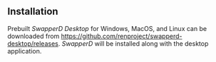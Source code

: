 ## Installation

Prebuilt *SwapperD Desktop* for Windows, MacOS, and Linux can be downloaded from <https://github.com/renproject/swapperd-desktop/releases>. *SwapperD* will be installed along with the desktop application.


